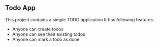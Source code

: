 ## Todo App
This project contains a simple TODO application
It has following features-
- Anyone can create todos
- Anyone can see their existing todos
- Anyone can mark a todo as done
